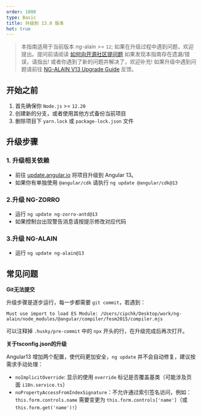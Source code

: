 ```yaml
---
order: 1000
type: Basic
title: 升级到 13.0 版本
hot: true
---
```


> 本指南适用于当前版本 ng-alain >= `12`;
> 如果在升级过程中遇到问题，欢迎提出。提问前请阅读 [如何向开源社区提问题](https://github.com/seajs/seajs/issues/545)
> 如果发现本指南存在遗漏/错误，请指出!
> 或者你遇到了新的问题并解决了，欢迎补充!
> 如果升级中遇到问题请前往 [NG-ALAIN V13 Upgrade Guide](https://github.com/ng-alain/ng-alain/issues/2174) 反馈。

## 开始之前

1. 首先确保你 `Node.js` >= `12.20`
2. 创建新的分支，或者使用其他方式备份当前项目
3. 删除项目下 `yarn.lock` 或 `package-lock.json` 文件

## 升级步骤

### 1. 升级相关依赖

- 前往 [update.angular.io](https://update.angular.io/?v=12.0-13.0) 将项目升级到 Angular 13。
- 如果你有单独使用 `@angular/cdk` 请执行 `ng update @angular/cdk@13`

### 2.升级 NG-ZORRO

- 运行 `ng update ng-zorro-antd@13`
- 如果控制台出现警告消息请按提示修改对应代码

### 3.升级 NG-ALAIN

- 运行 `ng update ng-alain@13`

## 常见问题

**Git无法提交**

升级步骤是逐步运行，每一步都需要 `git commit`，若遇到：

```
Must use import to load ES Module: /Users/cipchk/Desktop/work/ng-alain/node_modules/@angular/compiler/fesm2015/compiler.mjs
```

可以注释掉 `.husky/pre-commit` 中的 `npx` 开头的行，在升级完成后再次打开。

**关于tsconfig.json的升级**

Angular13 增加两个配置，使代码更加安全，`ng update` 并不会自动修复，建议按需求手动处理：

- `noImplicitOverride`: 显示的使用 `override` 标记是否覆盖基类（可能涉及页面 `i18n.service.ts`）
- `noPropertyAccessFromIndexSignature`：不允许通过索引签名访问，例如：`this.form.controls.name` 需要变更为 `this.form.controls['name']`（或 `this.form.get('name')!`）
